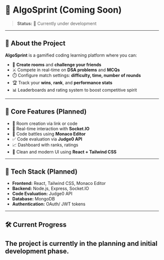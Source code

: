 # 🧠 AlgoSprint (Coming Soon)

> **Status:** 🚧 Currently under development  

---

## 🎯 About the Project

**AlgoSprint** is a gamified coding learning platform where you can:
- 👥 **Create rooms** and **challenge your friends**
- ⚔️ Compete in real-time on **DSA problems** and **MCQs**
- ⏱️ Configure match settings: **difficulty, time, number of rounds**
- 🏆 Track your **wins**, **rank**, and **performance stats**
- 📊 Leaderboards and rating system to boost competitive spirit

---

## 🧩 Core Features (Planned)

- 🔐 Room creation via link or code
- 💬 Real-time interaction with **Socket.IO**
- 🧠 Code battles using **Monaco Editor**
- ✅ Code evaluation via **Judge0 API**
- 📈 Dashboard with ranks, ratings
- 🎨 Clean and modern UI using **React + Tailwind CSS**

---

## 🧠 Tech Stack (Planned)

- **Frontend:** React, Tailwind CSS, Monaco Editor
- **Backend:** Node.js, Express, Socket.IO
- **Code Evaluation:** Judge0 API
- **Database:** MongoDB
- **Authentication:** OAuth/ JWT tokens

---

## 🛠 Current Progress

The project is currently in the planning and initial development phase.  
---